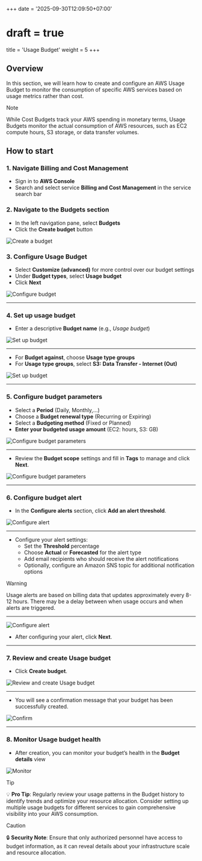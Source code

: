 +++
date = '2025-09-30T12:09:50+07:00'
# draft = true
title = 'Usage Budget'
weight = 5
+++

## Overview

In this section, we will learn how to create and configure an AWS Usage Budget to monitor the consumption of specific AWS services based on usage metrics rather than cost.

> [!NOTE]
> While Cost Budgets track your AWS spending in monetary terms, Usage Budgets monitor the actual consumption of AWS resources, such as EC2 compute hours, S3 storage, or data transfer volumes.

## How to start

### 1. Navigate Billing and Cost Management

- Sign in to **AWS Console**
- Search and select service **Billing and Cost Management** in the service search bar

### 2. Navigate to the Budgets section

- In the left navigation pane, select **Budgets**
- Click the **Create budget** button

![Create a budget](/images/FirstCloudJourney/01-Cost-Management-With-AWS-Budget/03-Usage-Budget/01-navigate-budget.png)

### 3. Configure Usage Budget

- Select **Customize (advanced)** for more control over our budget settings
- Under **Budget types**, select **Usage budget**
- Click **Next**

![Configure budget](/images/FirstCloudJourney/01-Cost-Management-With-AWS-Budget/03-Usage-Budget/02-setup-usage-budget.png)

---

### 4. Set up usage budget

- Enter a descriptive **Budget name** (e.g., *Usage budget*)

![Set up budget](/images/FirstCloudJourney/01-Cost-Management-With-AWS-Budget/03-Usage-Budget/03-setup-name-of-usage-budget.png)

---

- For **Budget against**, choose **Usage type groups**
- For **Usage type groups**, select **S3: Data Transfer - Internet (Out)**


![Set up budget](/images/FirstCloudJourney/01-Cost-Management-With-AWS-Budget/03-Usage-Budget/04-setup-type-groups.png)

---

### 5. Configure budget parameters

- Select a **Period** (Daily, Monthly,...)
- Choose a **Budget renewal type** (Recurring or Expiring)
- Select a **Budgeting method** (Fixed or Planned)
- **Enter your budgeted usage amount** (EC2: hours, S3: GB)

![Configure budget parameters](/images/FirstCloudJourney/01-Cost-Management-With-AWS-Budget/03-Usage-Budget/05-setup-amount.png)

---

- Review the **Budget scope** settings and fill in **Tags** to manage and click **Next**.

![Configure budget parameters](/images/FirstCloudJourney/01-Cost-Management-With-AWS-Budget/03-Usage-Budget/06-setup-scope-tags.png)

---

### 6. Configure budget alert

- In the **Configure alerts** section, click **Add an alert threshold**.

![Configure alert](/images/FirstCloudJourney/01-Cost-Management-With-AWS-Budget/03-Usage-Budget/07-setup-alert.png)

---

- Configure your alert settings:
    - Set the **Threshold** percentage
    - Choose **Actual** or **Forecasted** for the alert type
    - Add email recipients who should receive the alert notifications
    - Optionally, configure an Amazon SNS topic for additional notification options

> [!WARNING]
> Usage alerts are based on billing data that updates approximately every 8-12 hours. There may be a delay between when usage occurs and when alerts are triggered.

---

![Configure alert](/images/FirstCloudJourney/01-Cost-Management-With-AWS-Budget/03-Usage-Budget/08-setup-alert-2.png)

- After configuring your alert, click **Next**.

---

### 7. Review and create Usage budget

- Click **Create budget**.

![Review and create Usage budget](/images/FirstCloudJourney/01-Cost-Management-With-AWS-Budget/03-Usage-Budget/09-review-and-create.png)

---

- You will see a confirmation message that your budget has been successfully created.

![Confirm](/images/FirstCloudJourney/01-Cost-Management-With-AWS-Budget/03-Usage-Budget/10-success.png)

---

### 8. Monitor Usage budget health

- After creation, you can monitor your budget’s health in the **Budget details** view

![Monitor](/images/FirstCloudJourney/01-Cost-Management-With-AWS-Budget/03-Usage-Budget/11-budget-health.png)

> [!TIP]
> 💡 **Pro Tip**: Regularly review your usage patterns in the Budget history to identify trends and optimize your resource allocation. Consider setting up multiple usage budgets for different services to gain comprehensive visibility into your AWS consumption.

> [!CAUTION]
> 🔒 **Security Note**: Ensure that only authorized personnel have access to budget information, as it can reveal details about your infrastructure scale and resource allocation.

